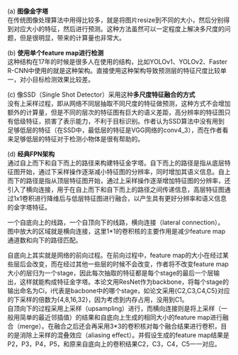 
(a) **图像金字塔**    
在传统图像处理算法中用得比较多，就是将图片resize到不同的大小，然后分别得到对应大小的特征，然后进行预测。这种方法虽然可以一定程度上解决多尺度的问题，但是很明显，带来的计算量也非常大。

(b) **使用单个feature map进行检测**  
这种结构在17年的时候是很多人在使用的结构，比如YOLOv1、YOLOv2、Faster R-CNN中使用的就是这种架构。直接使用这种架构导致预测层的特征尺度比较单一，对小目标检测效果比较差。

(c) 像SSD（Single Shot Detector）采用这种**多尺度特征融合的方式**   
没有上采样过程，即从网络不同层抽取不同尺度的特征做预测，这种方式不会增加额外的计算量，但是不同的层次的特征图有巨大的语义差距，高分辨率的特征图只有低级特征，损害了表示能力，不利于目标识别。作者认为SSD算法中没有用到足够低层的特征（在SSD中，最低层的特征是VGG网络的conv4_3），而在作者看来足够低层的特征对于检测小物体是很有帮助的。

(d) **经典FPN架构**   
通过自上而下和自下而上的路径来构建特征金字塔。自下而上的路径是指从底层特征图开始，通过下采样操作逐渐减小特征图的分辨率，同时增加其语义信息。自上而下的路径是指从顶层特征图开始，通过上采样操作逐渐增加特征图的分辨率，还引入了横向连接，用于在自上而下和自下而上的路径之间传递信息，高层特征图通过1x1卷积进行降维后与低层特征图进行融合，以产生具有更好分辨率和语义信息的金字塔特征。


一个自底向上的线路，一个自顶向下的线路，横向连接（lateral connection）。   
图中放大的区域就是横向连接，这里1*1的卷积核的主要作用是减少feature map通道数和向下的路径匹配。

自底向上其实就是网络的前向过程。在前向过程中，feature map的大小在经过某些层后会改变，而在经过其他一些层的时候不会改变，作者将不改变feature map大小的层归为一个stage，因此每次抽取的特征都是每个stage的最后一个层输出，这样就能构成特征金字塔。本论文用ResNet作为backbone，将每个stage的输出命名为Ci，i代表是bacbone中的哪个stage，如论文采用{C2,C3,C4,C5}对应的下采样的倍数为{4,8,16,32}，因为考虑到内存占用，没用到C1。     
自顶向下的过程采用上采样（upsampling）进行，而横向连接则是将上采样（一般用简单的最近邻插值）的结果和自底向上生成的相同大小的feature map进行融合（merge）。在融合之后还会再采用3*3的卷积核对每个融合结果进行卷积，目的是消除上采样的混叠效应（aliasing effect）。并假设生成的feature map结果是P2，P3，P4，P5，和原来自底向上的卷积结果C2，C3，C4，C5一一对应。
